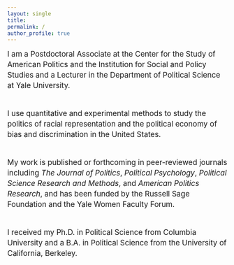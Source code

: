 ```yaml
---
layout: single
title:
permalink: /
author_profile: true
---
```


<font style="font-size: 17px; line-height: 1.4em;">
I am a Postdoctoral Associate at the Center for the Study of American Politics and the Institution for Social and Policy Studies and a Lecturer in the Department of Political Science at Yale University.<br /><br />

I use quantitative and experimental methods to study the politics of racial representation and the political economy of bias and discrimination in the United States.<br /><br />

My work is published or forthcoming in peer-reviewed journals including <i>The Journal of Politics</i>, <i>Political Psychology</i>, <i>Political Science Research and Methods</i>, and <i>American Politics Research</i>, and has been funded by the Russell Sage Foundation and the Yale Women Faculty Forum.<br /><br />

I received my Ph.D. in Political Science from Columbia University and a B.A. in Political Science from the University of California, Berkeley.
</font>
